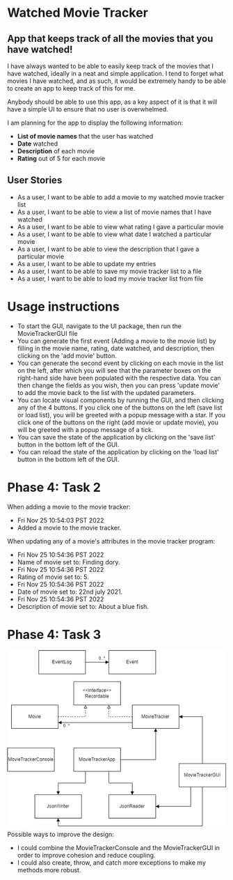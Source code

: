 # Watched Movie Tracker
## App that keeps track of all the movies that you have watched!
I have always wanted to be able to easily keep track of the movies
that I have watched, ideally in a neat and simple application. 
I tend to forget what movies I have watched, and as such, it would be 
extremely handy to be able to create an app to keep track of this for me.

Anybody should be able to use this app, as a key aspect of it is 
that it will have a simple UI to ensure that no user is overwhelmed.

I am planning for the app to display the following information:
- **List of movie names** that the user has watched
- **Date** watched
- **Description** of each movie
- **Rating** out of 5 for each movie

## User Stories

- As a user, I want to be able to add a movie to my watched movie tracker list
- As a user, I want to be able to view a list of movie names that I have watched
- As a user, I want to be able to view what rating I gave a particular movie
- As a user, I want to be able to view what date I watched a particular movie
- As a user, I want to be able to view the description that I gave a particular movie
- As a user, I want to be able to update my entries
- As a user, I want to be able to save my movie tracker list to a file
- As a user, I want to be able to load my movie tracker list from file

# Usage instructions

- To start the GUI, navigate to the UI package, then run the MovieTrackerGUI file
- You can generate the first event (Adding a movie to the movie list) by filling in the movie name, rating,
date watched, and description, then clicking on the 'add movie' button. 
- You can generate the second event by clicking on each movie in the list on the left, after which you will
see that the parameter boxes on the right-hand side have been populated with the respective data. You can then change
the fields as you wish, then you can press 'update movie' to add the movie back to the list with the updated parameters.
- You can locate visual components by running the GUI, and then clicking any of the 4 buttons. If you click one of
the buttons on the left (save list or load list), you will be greeted with a popup message with a star. If you click
one of the buttons on the right (add movie or update movie), you will be greeted with a popup message of a tick.
- You can save the state of the application by clicking on the 'save list' button in the bottom left of the GUI.
- You can reload the state of the application by clicking on the 'load list' button in the bottom left of the GUI.

# Phase 4: Task 2
When adding a movie to the movie tracker:
- Fri Nov 25 10:54:03 PST 2022
- Added a movie to the movie tracker.

When updating any of a movie's attributes in the movie tracker program:
- Fri Nov 25 10:54:36 PST 2022
- Name of movie set to: Finding dory.
- Fri Nov 25 10:54:36 PST 2022
- Rating of movie set to: 5.
- Fri Nov 25 10:54:36 PST 2022
- Date of movie set to: 22nd july 2021.
- Fri Nov 25 10:54:36 PST 2022
- Description of movie set to: About a blue fish.

# Phase 4: Task 3
![](UML_Design_Diagram.png)
Possible ways to improve the design:
- I could combine the MovieTrackerConsole and the MovieTrackerGUI in order to improve cohesion and reduce coupling.
- I could also create, throw, and catch more exceptions to make my methods more robust.
